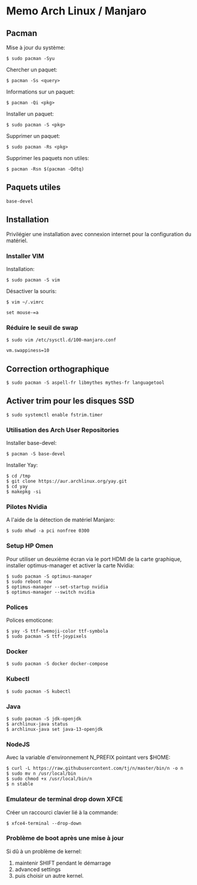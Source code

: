 # Memo Arch Linux / Manjaro

## Pacman

Mise à jour du système:

	$ sudo pacman -Syu


Chercher un paquet:

	$ pacman -Ss <query>


Informations sur un paquet:

	$ pacman -Qi <pkg>


Installer un paquet:

	$ sudo pacman -S <pkg>


Supprimer un paquet:

	$ sudo pacman -Rs <pkg>


Supprimer les paquets non utiles:

	$ pacman -Rsn $(pacman -Qdtq)


## Paquets utiles

	base-devel


## Installation

Privilégier une installation avec connexion internet pour la configuration du matériel.


### Installer VIM

Installation:

	$ sudo pacman -S vim


Désactiver la souris:

	$ vim ~/.vimrc 

	set mouse-=a


### Réduire le seuil de swap

	$ sudo vim /etc/sysctl.d/100-manjaro.conf
	
	vm.swappiness=10


## Correction orthographique

	$ sudo pacman -S aspell-fr libmythes mythes-fr languagetool


## Activer trim pour les disques SSD

	$ sudo systemctl enable fstrim.timer


### Utilisation des Arch User Repositories

Installer base-devel:

	$ pacman -S base-devel


Installer Yay:

	$ cd /tmp
	$ git clone https://aur.archlinux.org/yay.git
	$ cd yay
	$ makepkg -si


### Pilotes Nvidia

A l'aide de la détection de matériel Manjaro:

	$ sudo mhwd -a pci nonfree 0300


### Setup HP Omen

Pour utiliser un deuxième écran via le port HDMI de la carte graphique, installer optimus-manager et activer la carte Nvidia:

	$ sudo pacman -S optimus-manager
	$ sudo reboot now
	$ optimus-manager --set-startup nvidia
	$ optimus-manager --switch nvidia


### Polices

Polices emoticone:

	$ yay -S ttf-twemoji-color ttf-symbola
	$ sudo pacman -S ttf-joypixels


### Docker

	$ sudo pacman -S docker docker-compose


### Kubectl

	$ sudo pacman -S kubectl


### Java

	$ sudo pacman -S jdk-openjdk
	$ archlinux-java status
	$ archlinux-java set java-13-openjdk
	

### NodeJS

Avec la variable d'environnement N_PREFIX pointant vers $HOME:

	$ curl -L https://raw.githubusercontent.com/tj/n/master/bin/n -o n
	$ sudo mv n /usr/local/bin
	$ sudo chmod +x /usr/local/bin/n
	$ n stable


### Emulateur de terminal drop down XFCE

Créer un raccourci clavier lié à la commande:

	$ xfce4-terminal --drop-down


### Problème de boot après une mise à jour

Si dû à un problème de kernel:
1. maintenir SHIFT pendant le démarrage
1. advanced settings
1. puis choisir un autre kernel.
